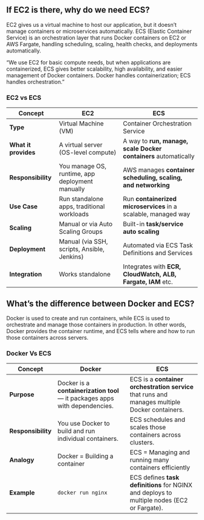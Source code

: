 
## If EC2 is there, why do we need ECS?

EC2 gives us a virtual machine to host our application, but it doesn’t manage containers or microservices automatically.
ECS (Elastic Container Service) is an orchestration layer that runs Docker containers on EC2 or AWS Fargate, handling scheduling, scaling, health checks, and deployments automatically.

“We use EC2 for basic compute needs, but when applications are containerized, ECS gives better scalability, high availability, and easier management of Docker containers.
Docker handles containerization; ECS handles orchestration.”

### EC2 vs ECS

| Concept              | EC2                                             | ECS                                                             |
| -------------------- | ----------------------------------------------- | --------------------------------------------------------------- |
| **Type**             | Virtual Machine (VM)                            | Container Orchestration Service                                 |
| **What it provides** | A virtual server (OS-level compute)             | A way to **run, manage, scale Docker containers** automatically |
| **Responsibility**   | You manage OS, runtime, app deployment manually | AWS manages **container scheduling, scaling, and networking**   |
| **Use Case**         | Run standalone apps, traditional workloads      | Run **containerized microservices** in a scalable, managed way  |
| **Scaling**          | Manual or via Auto Scaling Groups               | Built-in **task/service auto scaling**                          |
| **Deployment**       | Manual (via SSH, scripts, Ansible, Jenkins)     | Automated via ECS Task Definitions and Services                 |
| **Integration**      | Works standalone                                | Integrates with **ECR, CloudWatch, ALB, Fargate, IAM** etc.     |



## What’s the difference between Docker and ECS?

Docker is used to create and run containers, while ECS is used to orchestrate and manage those containers in production.
In other words, Docker provides the container runtime, and ECS tells where and how to run those containers across servers.


### Docker Vs ECS 

| Concept            | Docker                                                                      | ECS                                                                                            |
| ------------------ | --------------------------------------------------------------------------- | ---------------------------------------------------------------------------------------------- |
| **Purpose**        | Docker is a **containerization tool** — it packages apps with dependencies. | ECS is a **container orchestration service** that runs and manages multiple Docker containers. |
| **Responsibility** | You use Docker to build and run individual containers.                      | ECS schedules and scales those containers across clusters.                                     |
| **Analogy**        | Docker = Building a container                                               | ECS = Managing and running many containers efficiently                                         |
| **Example**        | `docker run nginx`                                                          | ECS defines **task definitions** for NGINX and deploys to multiple nodes (EC2 or Fargate).     |
